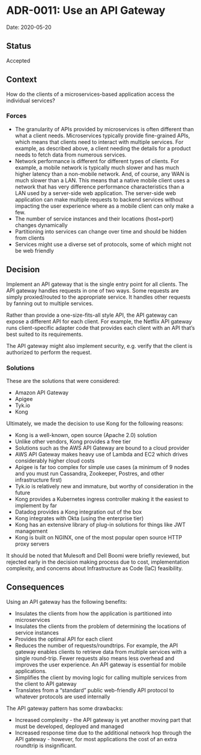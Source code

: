# ADR-0011: Use an API Gateway

Date: 2020-05-20

## Status

Accepted

## Context
How do the clients of a microservices-based application access the individual services?

### Forces
* The granularity of APIs provided by microservices is often different than what a client needs. Microservices typically provide fine-grained APIs, which means that clients need to interact with multiple services. For example, as described above, a client needing the details for a product needs to fetch data from numerous services.
* Network performance is different for different types of clients. For example, a mobile network is typically much slower and has much higher latency than a non-mobile network. And, of course, any WAN is much slower than a LAN. This means that a native mobile client uses a network that has very difference performance characteristics than a LAN used by a server-side web application. The server-side web application can make multiple requests to backend services without impacting the user experience where as a mobile client can only make a few.
* The number of service instances and their locations (host+port) changes dynamically
* Partitioning into services can change over time and should be hidden from clients
* Services might use a diverse set of protocols, some of which might not be web friendly

## Decision
Implement an API gateway that is the single entry point for all clients. The API gateway handles requests in one of two ways. Some requests are simply proxied/routed to the appropriate service. It handles other requests by fanning out to multiple services.

Rather than provide a one-size-fits-all style API, the API gateway can expose a different API for each client. For example, the Netflix API gateway runs client-specific adapter code that provides each client with an API that’s best suited to its requirements.

The API gateway might also implement security, e.g. verify that the client is authorized to perform the request.

### Solutions
These are the solutions that were considered:

* Amazon API Gateway
* Apigee
* Tyk.io
* Kong

Ultimately, we made the decision to use Kong for the following reasons:

* Kong is a well-known, open source (Apache 2.0) solution
* Unlike other vendors, Kong provides a free tier
* Solutions such as the AWS API Gateway are bound to a cloud provider
* AWS API Gateway makes heavy use of Lambda and EC2 which drives considerably higher cloud costs
* Apigee is far too complex for simple use cases (a minimum of 9 nodes and you must run Cassandra, Zookeeper, Postres, and other infrastructure first)
* Tyk.io is relatively new and immature, but worthy of consideration in the future
* Kong provides a Kubernetes ingress controller making it the easiest to implement by far
* Datadog provides a Kong integration out of the box
* Kong integrates with Okta (using the enterprise tier)
* Kong has an extensive library of plug-in solutions for things like JWT management
* Kong is built on NGINX, one of the most popular open source HTTP proxy servers

It should be noted that Mulesoft and Dell Boomi were briefly reviewed, but rejected early in the decision making process due to cost, implementation complexity, and concerns about Infrastructure as Code (IaC) feasibility.

## Consequences
Using an API gateway has the following benefits:

* Insulates the clients from how the application is partitioned into microservices
* Insulates the clients from the problem of determining the locations of service instances
* Provides the optimal API for each client
* Reduces the number of requests/roundtrips. For example, the API gateway enables clients to retrieve data from multiple services with a single round-trip. Fewer requests also means less overhead and improves the user experience. An API gateway is essential for mobile applications.
* Simplifies the client by moving logic for calling multiple services from the client to API gateway
* Translates from a “standard” public web-friendly API protocol to whatever protocols are used internally

The API gateway pattern has some drawbacks:

* Increased complexity - the API gateway is yet another moving part that must be developed, deployed and managed
* Increased response time due to the additional network hop through the API gateway - however, for most applications the cost of an extra roundtrip is insignificant.
